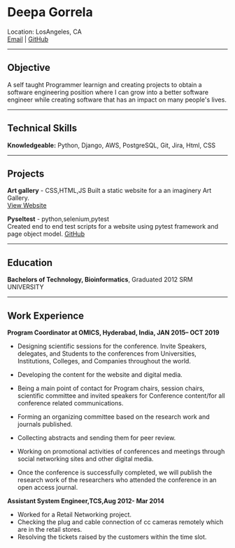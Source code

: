 # Deepa Gorrela
Location: LosAngeles, CA  
[Email](mailto:deepagorrela@gmail.com) |  [GitHub](https://github.com/deepadeepu?tab=repositories)


---
## Objective
A self taught Programmer  learnign and creating projects  to obtain a software engineering position where I can grow into a better software engineer while creating software that has an impact on many people's lives.
___
## Technical Skills

**Knowledgeable:** Python, Django, AWS, PostgreSQL, Git, Jira, Html, CSS
___
## Projects

**Art gallery** - CSS,HTML,JS
Built a static website for a an imaginery Art Gallery.  
[View Website](https://deepadeepu.github.io/project0/)  


**Pyseltest** - python,selenium,pytest  
Created end to end test scripts  for a website using pytest framework and page object model.
[GitHub](https://github.com/deepadeepu/python-testing/tree/master/PythonSelFramework)


___
## Education
 **Bachelors of Technology, Bioinformatics**, Graduated 2012 
 SRM UNIVERSITY 

___
## Work Experience
**Program Coordinator at OMICS, Hyderabad, India, JAN 2015– OCT 2019**

* Designing scientific sessions for the conference. Invite Speakers, delegates, and Students to the
conferences from Universities, Institutions, Colleges, and Companies throughout the world.
* Developing the content for the website and digital media.
* Being a main point of contact for Program chairs, session chairs, scientific committee and invited speakers
   for Conference content/for all conference related communications.

* Forming an organizing committee based on the research work and journals published.
* Collecting abstracts and sending them for peer review.
* Working on promotional activities of conferences and meetings through social networking sites and other
  digital media.
* Once the conference is successfully completed, we will publish the research work of the researchers who
attended the conference in an open access journal.

**Assistant System Engineer,TCS,Aug 2012- Mar 2014**  
* Worked for a Retail Networking project.
* Checking the plug and cable connection of cc cameras remotely which are in the retail stores.
* Resolving the tickets raised by the customers within the time slot.
 
